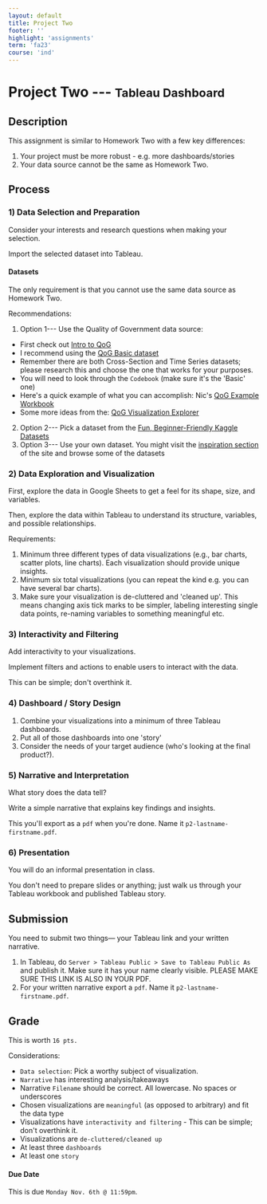 ```yaml
---
layout: default
title: Project Two
footer: ''
highlight: 'assignments'
term: 'fa23'
course: 'ind'
---
```

# Project Two --- <small>Tableau Dashboard</small>
## Description
This assignment is similar to Homework Two with a few key differences:

1. Your project must be more robust - e.g. more dashboards/stories
2. Your data source cannot be the same as Homework Two.

## Process

### 1) Data Selection and Preparation
Consider your interests and research questions when making your selection.

Import the selected dataset into Tableau.

#### Datasets
The only requirement is that you cannot use the same data source as Homework Two.

Recommendations:
1. Option 1--- Use the Quality of Government data source:
 * First check out [Intro to QoG](https://www.gu.se/en/quality-government)
 * I recommend using the [QoG Basic dataset](https://www.gu.se/en/quality-government/qog-data/data-downloads/basic-dataset)
 * Remember there are both Cross-Section and Time Series datasets; please research this and choose the one that works for your purposes.
 * You will need to look through the `Codebook` (make sure it's the 'Basic' one)
 * Here's a quick example of what you can accomplish: Nic's [QoG Example Workbook](https://drive.google.com/file/d/1-b2pk3ZjnJ9DEO2hA6OKx2cNXptbPIp7/view?usp=drive_link)
 * Some more ideas from the: [QoG Visualization Explorer](https://www.gu.se/en/quality-government/qog-data/visualization-tools)
2. Option 2--- Pick a dataset from the [Fun, Beginner-Friendly Kaggle Datasets](https://www.kaggle.com/code/rtatman/fun-beginner-friendly-datasets)
3. Option 3--- Use your own dataset. You might visit the [inspiration section](../inspiration.html) of the site and browse some of the datasets

### 2) Data Exploration and Visualization
First, explore the data in Google Sheets to get a feel for its shape, size, and variables.

Then, explore the data within Tableau to understand its structure, variables, and possible relationships.

Requirements:
1. Minimum three different types of data visualizations (e.g., bar charts, scatter plots, line charts). Each visualization should provide unique insights.
2. Minimum six total visualizations (you can repeat the kind e.g. you can have several bar charts).
3. Make sure your visualization is de-cluttered and 'cleaned up'. This means changing axis tick marks to be simpler, labeling interesting single data points, re-naming variables to something meaningful etc.

### 3) Interactivity and Filtering
Add interactivity to your visualizations.

Implement filters and actions to enable users to interact with the data.

This can be simple; don't overthink it.

### 4) Dashboard / Story Design
1. Combine your visualizations into a minimum of three Tableau dashboards.
2. Put all of those dashboards into one 'story' 
3. Consider the needs of your target audience (who's looking at the final product?).

### 5) Narrative and Interpretation
What story does the data tell?

Write a simple narrative that explains key findings and insights.

This you'll export as a `pdf` when you're done. Name it `p2-lastname-firstname.pdf`.

### 6) Presentation
You will do an informal presentation in class.

You don't need to prepare slides or anything; just walk us through your Tableau workbook and published Tableau story.

## Submission
You need to submit two things— your Tableau link and your written narrative.

1. In Tableau, do `Server > Tableau Public > Save to Tableau Public As` and publish it. Make sure it has your name clearly visible. PLEASE MAKE SURE THIS LINK IS ALSO IN YOUR PDF.
2. For your written narrative export a `pdf`. Name it `p2-lastname-firstname.pdf`.

## Grade
This is worth `16 pts.`

Considerations:
* `Data selection`: Pick a worthy subject of visualization.
* `Narrative` has interesting analysis/takeaways
* Narrative `Filename` should be correct. All lowercase. No spaces or underscores
* Chosen visualizations are `meaningful` (as opposed to arbitrary) and fit the data type
* Visualizations have `interactivity and filtering` - This can be simple; don't overthink it.
* Visualizations are `de-cluttered/cleaned up`
* At least three `dashboards`
* At least one `story`


#### Due Date
This is due `Monday Nov. 6th @ 11:59pm`. 